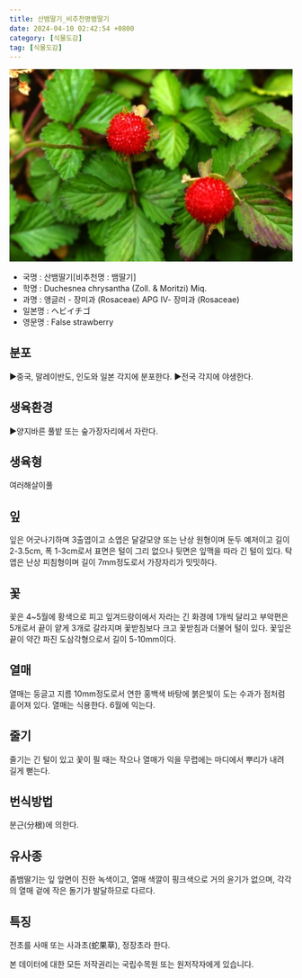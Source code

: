 ```yaml
---
title: 산뱀딸기_비추천명뱀딸기
date: 2024-04-10 02:42:54 +0800
category: [식물도감]
tag: [식물도감]
---
```




![산뱀딸기[비추천명 : 뱀딸기]](/assets/img/fileUpload/plants/basic/Rosaceae/Duchesnea/13326/1_th2.JPG)
- 국명 : 산뱀딸기[비추천명 : 뱀딸기]
- 학명 : Duchesnea chrysantha (Zoll. & Moritzi) Miq.
- 과명 : 앵글러 - 장미과 (Rosaceae) APG Ⅳ- 장미과 (Rosaceae)
- 일본명 : ヘビイチゴ
- 영문명 : False strawberry


## 분포
▶중국, 말레이반도, 인도와 일본 각지에 분포한다. 
▶전국 각지에 야생한다.
## 생육환경
▶양지바른 풀밭 또는 숲가장자리에서 자란다.
## 생육형
여러해살이풀 
## 잎
잎은 어긋나기하며 3출엽이고 소엽은 달걀모양 또는 난상 원형이며 둔두 예저이고 길이 2-3.5cm, 폭 1-3cm로서 표면은 털이 그리 없으나 뒷면은 잎맥을 따라 긴 털이 있다. 탁엽은 난상 피침형이며 길이 7mm정도로서 가장자리가 밋밋하다.
## 꽃
꽃은 4~5월에 황색으로 피고 잎겨드랑이에서 자라는 긴 화경에 1개씩 달리고 부악편은 5개로서 끝이 얕게 3개로 갈라지며 꽃받침보다 크고 꽃받침과 더불어 털이 있다. 꽃잎은 끝이 약간 파진 도삼각형으로서 길이 5-10mm이다.
## 열매
열매는 둥글고 지름 10mm정도로서 연한 홍백색 바탕에 붉은빛이 도는 수과가 점처럼 흩어져 있다. 열매는 식용한다. 6월에 익는다.
## 줄기
줄기는 긴 털이 있고 꽃이 필 때는 작으나 열매가 익을 무렵에는 마디에서 뿌리가 내려 길게 뻗는다.
## 번식방법
분근(分根)에 의한다.
## 유사종
좀뱀딸기는 잎 앞면이 진한 녹색이고, 열매 색깔이 핑크색으로 거의 윤기가 없으며, 각각의 열매 겉에 작은 돌기가 발달하므로 다르다. 
## 특징
전초를 사매 또는 사과초(蛇果草), 정장초라 한다.






본 데이터에 대한 모든 저작권리는 국립수목원 또는 원저작자에게 있습니다.
